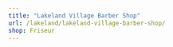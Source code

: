 ```yaml
---
title: "Lakeland Village Barber Shop"
url: /lakeland/lakeland-village-barber-shop/
shop: Friseur
---
```

